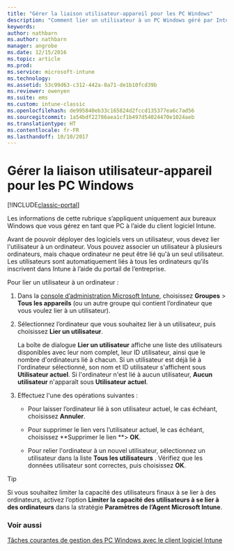```yaml
---
title: "Gérer la liaison utilisateur-appareil pour les PC Windows"
description: "Comment lier un utilisateur à un PC Windows géré par Intune."
keywords: 
author: nathbarn
ms.author: nathbarn
manager: angrobe
ms.date: 12/15/2016
ms.topic: article
ms.prod: 
ms.service: microsoft-intune
ms.technology: 
ms.assetid: 53c99d63-c312-442a-8a71-de1b10fcd39b
ms.reviewer: owenyen
ms.suite: ems
ms.custom: intune-classic
ms.openlocfilehash: de995840eb33c165824d2fccd135377ea6c7ad56
ms.sourcegitcommit: 1a54bdf22786aea1cf1b497d54024470e1024aeb
ms.translationtype: HT
ms.contentlocale: fr-FR
ms.lasthandoff: 10/10/2017
---
```

# <a name="manage-user-device-linking-for-windows-pcs"></a>Gérer la liaison utilisateur-appareil pour les PC Windows

[!INCLUDE[classic-portal](../includes/classic-portal.md)]

Les informations de cette rubrique s’appliquent uniquement aux bureaux Windows que vous gérez en tant que PC à l’aide du client logiciel Intune. 

Avant de pouvoir déployer des logiciels vers un utilisateur, vous devez lier l'utilisateur à un ordinateur. Vous pouvez associer un utilisateur à plusieurs ordinateurs, mais chaque ordinateur ne peut être lié qu'à un seul utilisateur. Les utilisateurs sont automatiquement liés à tous les ordinateurs qu’ils inscrivent dans Intune à l’aide du portail de l’entreprise.

Pour lier un utilisateur à un ordinateur :

1.  Dans la [console d’administration Microsoft Intune](https://manage.microsoft.com/), choisissez **Groupes** &gt; **Tous les appareils** (ou un autre groupe qui contient l’ordinateur que vous voulez lier à un utilisateur).

2.  Sélectionnez l’ordinateur que vous souhaitez lier à un utilisateur, puis choisissez **Lier un utilisateur**.

    La boîte de dialogue **Lier un utilisateur** affiche une liste des utilisateurs disponibles avec leur nom complet, leur ID utilisateur, ainsi que le nombre d'ordinateurs lié à chacun. Si un utilisateur est déjà lié à l'ordinateur sélectionné, son nom et ID utilisateur s'affichent sous **Utilisateur actuel**. Si l'ordinateur n'est lié à aucun utilisateur, **Aucun utilisateur** n'apparaît sous **Utilisateur actuel**.

3.  Effectuez l'une des opérations suivantes :

    -   Pour laisser l’ordinateur lié à son utilisateur actuel, le cas échéant, choisissez **Annuler**.

    -   Pour supprimer le lien vers l’utilisateur actuel, le cas échéant, choisissez **Supprimer le lien **&gt; **OK**.

    -   Pour relier l'ordinateur à un nouvel utilisateur, sélectionnez un utilisateur dans la liste **Tous les utilisateurs** . Vérifiez que les données utilisateur sont correctes, puis choisissez **OK**.

> [!TIP]
> Si vous souhaitez limiter la capacité des utilisateurs finaux à se lier à des ordinateurs, activez l’option **Limiter la capacité des utilisateurs à se lier à des ordinateurs** dans la stratégie **Paramètres de l’Agent Microsoft Intune**.

### <a name="see-also"></a>Voir aussi

[Tâches courantes de gestion des PC Windows avec le client logiciel Intune](common-windows-pc-management-tasks-with-the-microsoft-intune-computer-client.md)